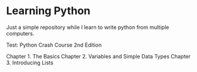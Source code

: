 # Learning Python
Just a simple repository while I learn to write python from multiple computers.

Test: Python Crash Course 2nd Edition

Chapter 1. The Basics
Chapter 2. Variables and Simple Data Types
Chapter 3. Introducing Lists